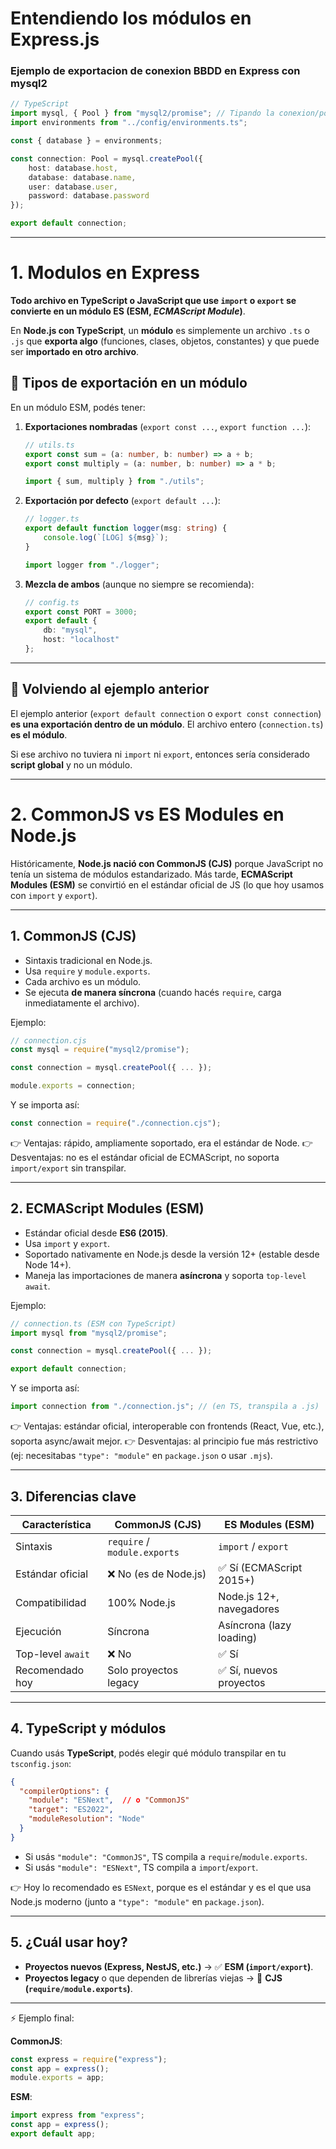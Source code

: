 # Entendiendo los módulos en Express.js

### Ejemplo de exportacion de conexion BBDD en Express con mysql2
```ts
// TypeScript
import mysql, { Pool } from "mysql2/promise"; // Tipando la conexion/pool
import environments from "../config/environments.ts";

const { database } = environments;

const connection: Pool = mysql.createPool({
    host: database.host,
    database: database.name,
    user: database.user,
    password: database.password
});

export default connection;
```

---

# 1. Modulos en Express
**Todo archivo en TypeScript o JavaScript que use `import` o `export` se convierte en un módulo ES (ESM, *ECMAScript Module*)**.

En **Node.js con TypeScript**, un **módulo** es simplemente un archivo `.ts` o `.js` que **exporta algo** (funciones, clases, objetos, constantes) y que puede ser **importado en otro archivo**.


## 🔹 Tipos de exportación en un módulo

En un módulo ESM, podés tener:

1. **Exportaciones nombradas** (`export const ...`, `export function ...`):

   ```ts
   // utils.ts
   export const sum = (a: number, b: number) => a + b;
   export const multiply = (a: number, b: number) => a * b;
   ```

   ```ts
   import { sum, multiply } from "./utils";
   ```

2. **Exportación por defecto** (`export default ...`):

   ```ts
   // logger.ts
   export default function logger(msg: string) {
       console.log(`[LOG] ${msg}`);
   }
   ```

   ```ts
   import logger from "./logger";
   ```

3. **Mezcla de ambos** (aunque no siempre se recomienda):

   ```ts
   // config.ts
   export const PORT = 3000;
   export default {
       db: "mysql",
       host: "localhost"
   };
   ```

---

## 🔹 Volviendo al ejemplo anterior

 El ejemplo anterior (`export default connection` o `export const connection`) **es una exportación dentro de un módulo**.
El archivo entero (`connection.ts`) **es el módulo**.

Si ese archivo no tuviera ni `import` ni `export`, entonces sería considerado **script global** y no un módulo.

---

# 2. CommonJS vs ES Modules en Node.js

Históricamente, **Node.js nació con CommonJS (CJS)** porque JavaScript no tenía un sistema de módulos estandarizado.
Más tarde, **ECMAScript Modules (ESM)** se convirtió en el estándar oficial de JS (lo que hoy usamos con `import` y `export`).

---

## 1. CommonJS (CJS)

* Sintaxis tradicional en Node.js.
* Usa `require` y `module.exports`.
* Cada archivo es un módulo.
* Se ejecuta **de manera síncrona** (cuando hacés `require`, carga inmediatamente el archivo).

Ejemplo:

```js
// connection.cjs
const mysql = require("mysql2/promise");

const connection = mysql.createPool({ ... });

module.exports = connection;
```

Y se importa así:

```js
const connection = require("./connection.cjs");
```

👉 Ventajas: rápido, ampliamente soportado, era el estándar de Node.
👉 Desventajas: no es el estándar oficial de ECMAScript, no soporta `import/export` sin transpilar.

---

## 2. ECMAScript Modules (ESM)

* Estándar oficial desde **ES6 (2015)**.
* Usa `import` y `export`.
* Soportado nativamente en Node.js desde la versión 12+ (estable desde Node 14+).
* Maneja las importaciones de manera **asíncrona** y soporta `top-level await`.

Ejemplo:

```ts
// connection.ts (ESM con TypeScript)
import mysql from "mysql2/promise";

const connection = mysql.createPool({ ... });

export default connection;
```

Y se importa así:

```ts
import connection from "./connection.js"; // (en TS, transpila a .js)
```

👉 Ventajas: estándar oficial, interoperable con frontends (React, Vue, etc.), soporta async/await mejor.
👉 Desventajas: al principio fue más restrictivo (ej: necesitabas `"type": "module"` en `package.json` o usar `.mjs`).

---

## 3. Diferencias clave

| Característica    | CommonJS (CJS)               | ES Modules (ESM)         |
| ----------------- | ---------------------------- | ------------------------ |
| Sintaxis          | `require` / `module.exports` | `import` / `export`      |
| Estándar oficial  | ❌ No (es de Node.js)         | ✅ Sí (ECMAScript 2015+)  |
| Compatibilidad    | 100% Node.js                 | Node.js 12+, navegadores |
| Ejecución         | Síncrona                     | Asíncrona (lazy loading) |
| Top-level `await` | ❌ No                         | ✅ Sí                     |
| Recomendado hoy   | Solo proyectos legacy        | ✅ Sí, nuevos proyectos   |

---

## 4. TypeScript y módulos

Cuando usás **TypeScript**, podés elegir qué módulo transpilar en tu `tsconfig.json`:

```json
{
  "compilerOptions": {
    "module": "ESNext",  // o "CommonJS"
    "target": "ES2022",
    "moduleResolution": "Node"
  }
}
```

* Si usás `"module": "CommonJS"`, TS compila a `require`/`module.exports`.
* Si usás `"module": "ESNext"`, TS compila a `import`/`export`.

👉 Hoy lo recomendado es `ESNext`, porque es el estándar y es el que usa Node.js moderno (junto a `"type": "module"` en `package.json`).

---

## 5. ¿Cuál usar hoy?

* **Proyectos nuevos (Express, NestJS, etc.)** → ✅ **ESM (`import/export`)**.
* **Proyectos legacy** o que dependen de librerías viejas → 🤝 **CJS (`require/module.exports`)**.

---

⚡ Ejemplo final:

**CommonJS**:

```js
const express = require("express");
const app = express();
module.exports = app;
```

**ESM**:

```ts
import express from "express";
const app = express();
export default app;
```
